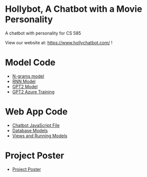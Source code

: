 # Hollybot, A Chatbot with a Movie Personality
A chatbot with personality for CS 585

View our website at: https://www.hollychatbot.com/ !

# Model Code
* [N-grams model](https://github.com/katiehouse3/chatbot-with-personality/blob/master/moviechat/models/baseline.py)
* [RNN Model](https://github.com/katiehouse3/chatbot-with-personality/blob/master/moviechat/nlpmodels/RNNChatEval.py)
* [GPT2 Model](https://github.com/katiehouse3/chatbot-with-personality/blob/master/models/train.py)
* [GPT2 Azure Training](https://github.com/katiehouse3/chatbot-with-personality/blob/master/models/Train%20GPT2%20with%20Azure.ipynb)

# Web App Code
* [Chatbot JavaScript File](https://github.com/katiehouse3/chatbot-with-personality/blob/master/moviechat/static/moviechat/js/chatbot.js)
* [Database Models](https://github.com/katiehouse3/chatbot-with-personality/blob/master/moviechat/models.py)
* [Views and Running Models](https://github.com/katiehouse3/chatbot-with-personality/blob/master/moviechat/views.py) 

# Project Poster
* [Project Poster](https://github.com/katiehouse3/chatbot-with-personality/blob/master/hollybot-poster.pdf)
